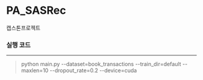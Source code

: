# PA_SASRec
캡스톤프로젝트
### 실행 코드
------------
> python main.py --dataset=book_transactions --train_dir=default --maxlen=10 --dropout_rate=0.2 --device=cuda
